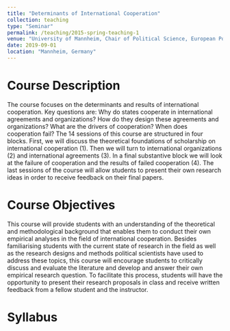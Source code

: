 ```yaml
---
title: "Determinants of International Cooperation"
collection: teaching
type: "Seminar"
permalink: /teaching/2015-spring-teaching-1
venue: "University of Mannheim, Chair of Political Science, European Politics"
date: 2019-09-01
location: "Mannheim, Germany"
---
```


Course Description
======
The course focuses on the determinants and results of international cooperation. Key questions are:
Why do states cooperate in international agreements and organizations? How do they design these
agreements and organizations? What are the drivers of cooperation? When does cooperation fail?
The 14 sessions of this course are structured in four blocks. First, we will discuss the theoretical
foundations of scholarship on international cooperation (1). Then we will turn to international
organizations (2) and international agreements (3). In a final substantive block we will look at the
failure of cooperation and the results of failed cooperation (4). The last sessions of the course will
allow students to present their own research ideas in order to receive feedback on their final papers.

Course Objectives
======

This course will provide students with an understanding of the theoretical and methodological
background that enables them to conduct their own empirical analyses in the field of international
cooperation. Besides familiarising students with the current state of research in the field as well as
the research designs and methods political scientists have used to address these topics, this course
will encourage students to critically discuss and evaluate the literature and develop and answer
their own empirical research question. To facilitate this process, students will have the opportunity
to present their research proposals in class and receive written feedback from a fellow student and
the instructor.

Syllabus
======
